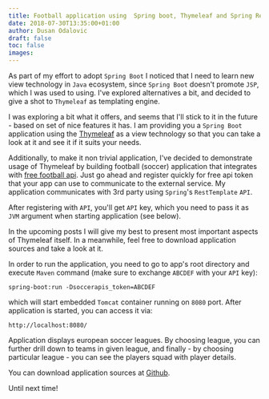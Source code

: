 ```yaml
---
title: Football application using  Spring boot, Thymeleaf and Spring RestTemplate
date: 2018-07-30T13:35:00+01:00
author: Dusan Odalovic
draft: false
toc: false
images:
---
```


As part of my effort to adopt `Spring Boot` I noticed that I need to learn new view technology in `Java` ecosystem, since `Spring Boot` doesn't promote `JSP`, which I was 
used to using. I've explored alternatives a bit, and decided to give a shot to `Thymeleaf` as templating engine.

I was exploring a bit what it offers, and seems that I'll stick to it in the future - based on set of nice features it has. I am providing you a `Spring Boot` application 
using the [Thymeleaf](https://www.thymeleaf.org) as a view technology so that you can take a look at it and see it if it suits your needs.

Additionally, to make it non trivial application, I've decided to demonstrate usage of Thymeleaf by building football (soccer) application that integrates with [free football 
api](http://api.football-data.org/index). Just go ahead and register quickly for free api token that your app can use to communicate to the external service. My application 
communicates with 3rd party using `Spring`'s `RestTemplate` `API`.

After registering with `API`, you'll get `API` key, which you need to pass it as `JVM` argument when starting application (see below).

In the upcoming posts I will give my best to present most important aspects of Thymeleaf itself. In a meanwhile, feel free to download application sources and take a look at it.

In order to run the application, you need to go to app's root directory and execute `Maven` command (make sure to exchange `ABCDEF` with your `API` key):


```shell script
spring-boot:run -Dsoccerapis_token=ABCDEF
```

which will start embedded `Tomcat` container running on `8080` port. After application is started, you can access it via:

```shell script
http://localhost:8080/
```

Application displays european soccer leagues. By choosing league, you can further drill down to teams in given league, and finally - by choosing particular league - you 
can see the players squad with player details.

You can download application sources at [Github](https://github.com/dodalovic/boot-soccer).

Until next time!